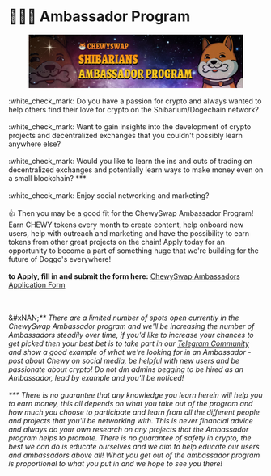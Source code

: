 # 🧑‍🤝‍🧑 Ambassador Program

<figure><img src=".gitbook/assets/image (1) (1) (1) (1) (1) (1).png" alt=""><figcaption></figcaption></figure>

:white\_check\_mark: Do you have a passion for crypto and always wanted to help others find their love for crypto on the Shibarium/Dogechain network?\
\
:white\_check\_mark: Want to gain insights into the development of crypto projects and decentralized exchanges that you couldn't possibly learn anywhere else?\
\
:white\_check\_mark: Would you like to learn the ins and outs of trading on decentralized exchanges and potentially learn ways to make money even on a small blockchain? \*\*\*\
\
:white\_check\_mark: Enjoy social networking and marketing?\
\
:thumbsup: Then you may be a good fit for the ChewySwap Ambassador Program! Earn CHEWY tokens every month to create content, help onboard new users, help with outreach and marketing and have the possibility to earn tokens from other great projects on the chain! Apply today for an opportunity to become a part of something huge that we're building for the future of Doggo's everywhere!\
\
**to Apply, fill in and submit the form here:** [ChewySwap Ambassadors Application Form](https://forms.gle/JsTzZaJSfhPXBxJeA)

\
\
&#xNAN;_\*\* There are a limited number of spots open currently in the ChewySwap Ambassador program and we'll be increasing the number of Ambassadors steadily over time, if you'd like to increase your chances to get picked then your best bet is to take part in our_ [_Telegram Community_](https://t.me/ChewySwapCommunity) _and show a good example of what we're looking for in an Ambassador - post about Chewy on social media, be helpful with new users and be passionate about crypto! Do not dm admins begging to be hired as an Ambassador, lead by example and you'll be noticed!_\
\
_\*\*\* There is no guarantee that any knowledge you learn herein will help you to earn money, this all depends on what you take out of the program and how much you choose to participate and learn from all the different people and projects that you'll be networking with. This is never financial advice and always do your own research on any projects that the Ambassador program helps to promote. There is no guarantee of safety in crypto, the best we can do is educate ourselves and we aim to help educate our users and ambassadors above all! What you get out of the ambassador program is proportional to what you put in and we hope to see you there!_
